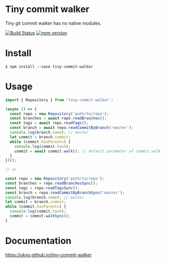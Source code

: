 # Tiny commit walker

Tiny git commit walker has no native modules.

[![Build Status](https://travis-ci.org/ukyo/tiny-commit-walker.svg?branch=master)](https://travis-ci.org/ukyo/tiny-commit-walker) [![npm version](https://badge.fury.io/js/tiny-commit-walker.svg)](https://badge.fury.io/js/tiny-commit-walker)

# Install

```
$ npm install --save tiny-commit-walker
```

# Usage

```js
import { Repository } from 'tiny-commit-walker';

(async () => {
  const repo = new Repository('path/to/repo');
  const branches = await repo.readBranches();
  const tags = await repo.readTags();
  const branch = await repo.readCommitByBranch('master');
  console.log(branch.name); // master
  let commit = branch.commit;
  while (commit.hasParents) {
    console.log(commit.hash);
    commit = await commit.walk(); // default parameter of commit.walk is base parent hash.
  }
})();

// or

const repo = new Repository('path/to/repo');
const branches = repo.readBranchesSync();
const tags = repo.readTagsSync();
const branch = repo.readCommitByBranchSync('master');
console.log(branch.name); // master
let commit = branch.commit;
while (commit.hasParents) {
  console.log(commit.hash);
  commit = commit.walkSync();
}
```

# Documentation

https://ukyo.github.io/tiny-commit-walker
